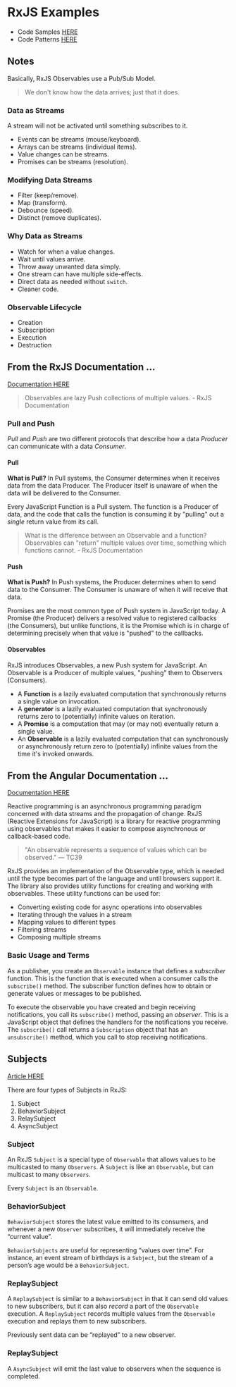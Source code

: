 # RxJS Examples

* Code Samples [HERE](./code/README.md)
* Code Patterns [HERE](./patterns/README.md)

## Notes

Basically, RxJS Observables use a Pub/Sub Model.

> We don't know how the data arrives; just that it does.

### Data as Streams

A stream will not be activated until something subscribes to it.

* Events can be streams (mouse/keyboard).
* Arrays can be streams (individual items).
* Value changes can be streams.
* Promises can be streams (resolution).

### Modifying Data Streams

* Filter (keep/remove).
* Map (transform).
* Debounce (speed).
* Distinct (remove duplicates).

### Why Data as Streams

* Watch for when a value changes.
* Wait until values arrive.
* Throw away unwanted data simply.
* One stream can have multiple side-effects.
* Direct data as needed without `switch`.
* Cleaner code.

### Observable Lifecycle

* Creation
* Subscription
* Execution
* Destruction

## From the **RxJS Documentation** ...

[Documentation HERE](https://rxjs.dev/guide/observable)

>   Observables are lazy Push collections of multiple values.
    - RxJS Documentation

### Pull and Push

*Pull* and *Push* are two different protocols that describe how a data *Producer* can communicate with a data *Consumer*.

#### Pull

**What is Pull?** In Pull systems, the Consumer determines when it receives data from the data Producer. The Producer itself is unaware of when the data will be delivered to the Consumer.

Every JavaScript Function is a Pull system. The function is a Producer of data, and the code that calls the function is consuming it by "pulling" out a *single* return value from its call.

>   What is the difference between an Observable and a function? Observables can "return" multiple values over time, something which functions cannot.
    - RxJS Documentation

#### Push

**What is Push?** In Push systems, the Producer determines when to send data to the Consumer. The Consumer is unaware of when it will receive that data.

Promises are the most common type of Push system in JavaScript today. A Promise (the Producer) delivers a resolved value to registered callbacks (the Consumers), but unlike functions, it is the Promise which is in charge of determining precisely when that value is "pushed" to the callbacks.

#### Observables

RxJS introduces Observables, a new Push system for JavaScript. An Observable is a Producer of multiple values, "pushing" them to Observers (Consumers).

* A **Function** is a lazily evaluated computation that synchronously returns a single value on invocation.
* A **generator** is a lazily evaluated computation that synchronously returns zero to (potentially) infinite values on iteration.
* A **Promise** is a computation that may (or may not) eventually return a single value.
* An **Observable** is a lazily evaluated computation that can synchronously or asynchronously return zero to (potentially) infinite values from the time it's invoked onwards.

## From the **Angular Documentation** ...

[Documentation HERE](https://www.telerik.com/blogs/angular-basics-introduction-observables-rxjs-part-1)

Reactive programming is an asynchronous programming paradigm concerned with data streams and the propagation of change. RxJS (Reactive Extensions for JavaScript) is a library for reactive programming using observables that makes it easier to compose asynchronous or callback-based code.

>   "An observable represents a sequence of values which can be observed."
    — TC39

RxJS provides an implementation of the Observable type, which is needed until the type becomes part of the language and until browsers support it. The library also provides utility functions for creating and working with observables. These utility functions can be used for:

* Converting existing code for async operations into observables
* Iterating through the values in a stream
* Mapping values to different types
* Filtering streams
* Composing multiple streams

### Basic Usage and Terms

As a publisher, you create an `Observable` instance that defines a *subscriber* function. This is the function that is executed when a consumer calls the `subscribe()` method. The subscriber function defines how to obtain or generate values or messages to be published.

To execute the observable you have created and begin receiving notifications, you call its `subscribe()` method, passing an *observer*. This is a JavaScript object that defines the handlers for the notifications you receive. The `subscribe()` call returns a `Subscription` object that has an `unsubscribe()` method, which you call to stop receiving notifications.

## Subjects

[Article HERE](https://levelup.gitconnected.com/rxjs-subjects-explained-with-examples-78ae7b9edfc)

There are four types of Subjects in RxJS:

1. Subject
2. BehaviorSubject
3. RelaySubject
4. AsyncSubject

### Subject

An RxJS `Subject` is a special type of `Observable` that allows values to be multicasted to many `Observers`. A `Subject` is like an `Observable`, but can multicast to many `Observers`.

Every `Subject` is an `Observable`.

### BehaviorSubject

`BehaviorSubject` stores the latest value emitted to its consumers, and whenever a new `Observer` subscribes, it will immediately receive the “current value”.

`BehaviorSubjects` are useful for representing “values over time”. For instance, an event stream of birthdays is a `Subject`, but the stream of a person’s age would be a `BehaviorSubject`.

### ReplaySubject

A `ReplaySubject` is similar to a `BehaviorSubject` in that it can send old values to new subscribers, but it can also *record* a part of the `Observable` execution. A `ReplaySubject` records multiple values from the `Observable` execution and replays them to new subscribers.

Previously sent data can be “replayed” to a new observer.

### ReplaySubject

A `AsyncSubject` will emit the last value to observers when the sequence is completed.
